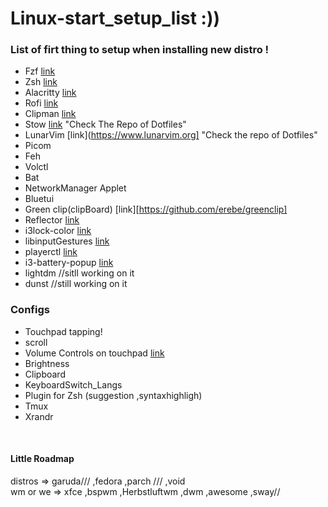 # Linux-start_setup_list :))

### List of firt thing to setup when installing new distro !

- Fzf [link](https://github.com/junegunn/fzf)
- Zsh [link](https://ohmyz.sh/) 
- Alacritty [link](https://github.com/alacritty/alacritty) 
- Rofi [link](https://github.com/davatorium/rofi)
- Clipman [link](https://github.com/chmouel/clipman)
- Stow [link](https://github.com/aspiers/stow) "Check The Repo of Dotfiles"
- LunarVim [link](https://www.lunarvim.org] "Check the repo of Dotfiles"
- Picom
- Feh
- Volctl
- Bat 
- NetworkManager Applet
- Bluetui
- Green clip(clipBoard) [link][https://github.com/erebe/greenclip]
- Reflector [link](https://wiki.archlinux.org/title/Reflector)
- i3lock-color [link](https://github.com/Raymo111/i3lock-color)
- libinputGestures [link](https://github.com/bulletmark/libinput-gestures)
- playerctl [link](https://github.com/altdesktop/playerctl)
- i3-battery-popup [link](https://github.com/rjekker/i3-battery-popup)
- lightdm //sitll working on it 
- dunst //still working on it


### Configs
- Touchpad tapping!
- scroll
- Volume Controls on touchpad [link](https://luxagraf.net/src/guide-to-switching-i3-to-sway)
- Brightness
- Clipboard
- KeyboardSwitch_Langs
- Plugin for Zsh (suggestion ,syntaxhighligh)
- Tmux
- Xrandr

<br/>

#### Little Roadmap
distros => garuda/// ,fedora ,parch /// ,void
<br/>
wm or we => xfce ,bspwm ,Herbstluftwm ,dwm ,awesome ,sway//
